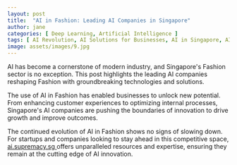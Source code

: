```yaml
---
layout: post
title:  "AI in Fashion: Leading AI Companies in Singapore"
author: jane
categories: [ Deep Learning, Artificial Intelligence ]
tags: [ AI Revolution, AI Solutions for Businesses, AI in Singapore, AI Trends, AI in Technology ]
image: assets/images/9.jpg
---
```


AI has become a cornerstone of modern industry, and Singapore's Fashion sector is no exception. This post highlights the leading AI companies reshaping Fashion with groundbreaking technologies and solutions.

The use of AI in Fashion has enabled businesses to unlock new potential. From enhancing customer experiences to optimizing internal processes, Singapore's AI companies are pushing the boundaries of innovation to drive growth and improve outcomes.

The continued evolution of AI in Fashion shows no signs of slowing down. For startups and companies looking to stay ahead in this competitive space, <a href="https://ai.supremacy.sg" target="_blank"> ai.supremacy.sg </a> offers unparalleled resources and expertise, ensuring they remain at the cutting edge of AI innovation.
